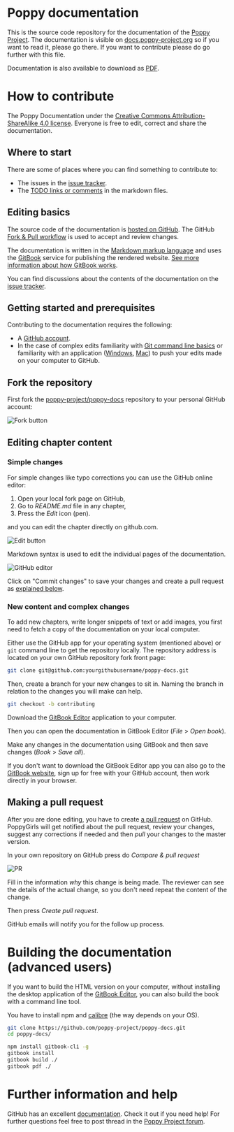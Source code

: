 # Poppy documentation

This is the source code repository for the documentation of the [Poppy Project](http://poppy-project.org). The documentation is visible on [docs.poppy-project.org](https://poppy-project.gitbooks.io/poppy-docs/content/en/) so if you want to read it, please go there. If you want to contribute please do go further with this file.

Documentation is also available to download as [PDF](https://www.gitbook.com/download/pdf/book/poppy-project/poppy-docs).

# How to contribute

The Poppy Documentation under the [Creative Commons Attribution-ShareAlike 4.0 license](http://creativecommons.org/licenses/by-sa/4.0/). Everyone is free to edit, correct and share the documentation.

## Where to start

There are some of places where you can find something to contribute to:

* The issues in the [issue tracker](https://github.com/poppy-project/poppy-docs/issues).
* The [TODO links or comments](https://github.com/poppy-project/poppy-docs/search?utf8=%E2%9C%93&q=TODO) in the markdown files.

## Editing basics

The source code of the documentation is [hosted on GitHub](http://github.com/poppy-project/poppy-docs). The GitHub [Fork & Pull workflow](https://help.github.com/articles/using-pull-requests) is used to accept and review changes.

The documentation is written in the [Markdown markup language](https://help.github.com/articles/markdown-basics) and uses the [GitBook](https://www.gitbook.com/book/poppy-project/poppy-docs/details) service for publishing the rendered website. [See more information about how GitBook works](http://help.gitbook.com/).

You can find discussions about the contents of the documentation on the [issue tracker](https://github.com/poppy-project/poppy-docs/issues).

## Getting started and prerequisites

Contributing to the documentation requires the following:

* A [GitHub account](https://github.com).
* In the case of complex edits familiarity with [Git command line basics](https://help.github.com/articles/set-up-git) or familiarity with an application ([Windows](https://windows.github.com/), [Mac](https://mac.github.com/)) to push your edits made on your computer to GitHub.

## Fork the repository

First fork the [poppy-project/poppy-docs](https://github.com/poppy-project/poppy-docs) repository to your personal GitHub account:

![Fork button](contributing/img/fork.png)

## Editing chapter content

### Simple changes

For simple changes like typo corrections you can use the GitHub online editor:

1. Open your local fork page on GitHub,
1. Go to *README.md* file in any chapter,
1. Press the *Edit* icon (pen).

and you can edit the chapter directly on github.com.

![Edit button](contributing/img/edit.png)

Markdown syntax is used to edit the individual pages of the documentation.

![GitHub editor](contributing/img/github_editor.png)

Click on "Commit changes" to save your changes and create a pull request as [explained below](#making-a-pull-request).

### New content and complex changes

To add new chapters, write longer snippets of text or add images, you first need to fetch a copy of the documentation on your local computer.

Either use the GitHub app for your operating system (mentioned above) or `git` command line to get the repository locally. The repository address is located on your own GitHub repository fork front page:

```bash
git clone git@github.com:yourgithubusername/poppy-docs.git
```

Then, create a branch for your new changes to sit in. Naming the branch in relation to the changes you will make can help.

```bash
git checkout -b contributing
```

Download the [GitBook Editor](https://www.gitbook.com/) application to your computer.

Then you can open the documentation in GitBook Editor (*File* > *Open book*).

Make any changes in the documentation using GitBook and then save changes (*Book* > *Save all*).
<!-- TODO push or not-->

If you don't want to download the GitBook Editor app you can also go to the [GitBook website](http://gitbook.com), sign up for free with your GitHub account, then work directly in your browser.

## Making a pull request

After you are done editing, you have to create [a pull request](https://help.github.com/articles/using-pull-requests)  on GitHub. PoppyGirls will get notified about the pull request, review your changes, suggest any corrections if needed and then *pull* your changes to the master version.

In your own repository on GitHub press do *Compare & pull request*

![PR](contributing/img/pull_request.png)

Fill in the information *why* this change is being made. The reviewer can see the details of the actual change, so you don't need repeat the content of the change.

Then press *Create pull request*.

GitHub emails will notify you for the follow up process.

# Building the documentation (advanced users)

If you want to build the HTML version on your computer, without installing the desktop application of the [GitBook Editor](https://www.gitbook.com/), you can also build the book with a command line tool.

You have to install npm and [calibre](https://calibre-ebook.com/download) (the way depends on your OS).

```bash
git clone https://github.com/poppy-project/poppy-docs.git
cd poppy-docs/

npm install gitbook-cli -g
gitbook install
gitbook build ./
gitbook pdf ./
```

# Further information and help

GitHub has an excellent [documentation](https://help.github.com/). Check it out if you need help!
For further questions feel free to post thread in the [Poppy Project forum](https://forum.poppy-project.org).
